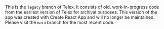 
This is the `legacy` branch of Telex. It consists of old, work-in-progress code from the earliest version of Telex for archival purposes. This version of the app was created with Create React App and will no longer be maintained. Please visit the `main` branch for the most recent code.